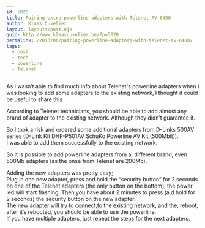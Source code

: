 ```yaml
---
id: 5020
title: Pairing extra powerline adapters with Telenet AV 6400
author: Klaas Cuvelier
layout: layouts/post.njk
guid: http://www.klaascuvelier.be/?p=5020
permalink: /2013/06/pairing-powerline-adapters-with-telenet-av-6400/
tags:
  - post
  - tech
  - powerline
  - Telenet
---
```


As I wasn&#8217;t able to find much info about Telenet's powerline adapters when I was looking to add some adapters to the existing network, I thought it could be useful to share this

According to Telenet technicians, you should be able to add almost any brand of adapter to the existing network. Although they didn&#8217;t guarantee it.

So I took a risk and ordered some additional adapters from D-Links 500AV series (D-Link Kit DHP-P501AV SchuKo Powerline AV Kit (500Mbit)).  
I was able to add them successfully to the existing network.

So it is possible to add powerline adapters from a, different brand, even 500Mb adapters (as the onse from Telenet are 200Mb).

Adding the new adapters was pretty easy;  
Plug in one new adapter, press and hold the &#8220;security button&#8221; for 2 seconds on one of the Telenet adapters (the only button on the bottom), the power led will start flashing. Then you have about 2 minutes to press (a,d hold for 2 seconds) the security button on the new adapter.  
The new adapter will try to connect,to the existing network, and the, reboot, after it&#8217;s rebooted, you should be able to use the powerline.  
If you have multiple adapters, just repeat the steps for the next adapters.
